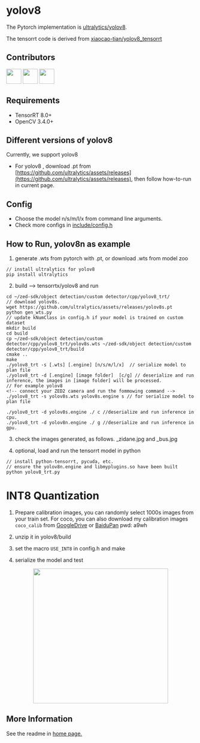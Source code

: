 # yolov8

The Pytorch implementation is [ultralytics/yolov8](https://github.com/ultralytics/ultralytics/tree/main/ultralytics).

The tensorrt code is derived from [xiaocao-tian/yolov8_tensorrt](https://github.com/xiaocao-tian/yolov8_tensorrt)

## Contributors

<a href="https://github.com/xiaocao-tian"><img src="https://avatars.githubusercontent.com/u/65889782?v=4?s=48" width="40px;" alt=""/></a>
<a href="https://github.com/lindsayshuo"><img src="https://avatars.githubusercontent.com/u/45239466?v=4?s=48" width="40px;" alt=""/></a>
<a href="https://github.com/xinsuinizhuan"><img src="https://avatars.githubusercontent.com/u/40679769?v=4?s=48" width="40px;" alt=""/></a>


## Requirements

- TensorRT 8.0+
- OpenCV 3.4.0+

## Different versions of yolov8

Currently, we support yolov8 

- For yolov8 , download .pt from [https://github.com/ultralytics/assets/releases](https://github.com/ultralytics/assets/releases), then follow how-to-run in current page.

## Config

- Choose the model n/s/m/l/x from command line arguments.
- Check more configs in [include/config.h](./include/config.h)

## How to Run, yolov8n as example

1. generate .wts from pytorch with .pt, or download .wts from model zoo

```
// install ultralytics for yolov8
pip install ultralytics

```

2. build --> tensorrtx/yolov8 and run

```
cd ~/zed-sdk/object detection/custom detector/cpp/yolov8_trt/
// download yolov8s.
wget https://github.com/ultralytics/assets/releases/yolov8s.pt
python gen_wts.py
// update kNumClass in config.h if your model is trained on custom dataset
mkdir build
cd build
cp ~/zed-sdk/object detection/custom detector/cpp/yolov8_trt/yolov8s.wts ~/zed-sdk/object detection/custom detector/cpp/yolov8_trt/build
cmake ..
make
./yolov8_trt -s [.wts] [.engine] [n/s/m/l/x]  // serialize model to plan file
./yolov8_trt -d [.engine] [image folder]  [c/g] // deserialize and run inference, the images in [image folder] will be processed.
// For example yolov8
<!-- connect your ZED2 camera and run the fommowing command -->
./yolov8_trt -s yolov8s.wts yolov8s.engine s // for serialize model to plan file

./yolov8_trt -d yolov8s.engine ./ c //deserialize and run inference in cpu.
./yolov8_trt -d yolov8n.engine ./ g //deserialize and run inference in gpu.

```
3. check the images generated, as follows. _zidane.jpg and _bus.jpg

4. optional, load and run the tensorrt model in python

```
// install python-tensorrt, pycuda, etc.
// ensure the yolov8n.engine and libmyplugins.so have been built
python yolov8_trt.py
```

# INT8 Quantization

1. Prepare calibration images, you can randomly select 1000s images from your train set. For coco, you can also download my calibration images `coco_calib` from [GoogleDrive](https://drive.google.com/drive/folders/1s7jE9DtOngZMzJC1uL307J2MiaGwdRSI?usp=sharing) or [BaiduPan](https://pan.baidu.com/s/1GOm_-JobpyLMAqZWCDUhKg) pwd: a9wh

2. unzip it in yolov8/build

3. set the macro `USE_INT8` in config.h and make

4. serialize the model and test

<p align="center">
<img src="https://user-images.githubusercontent.com/15235574/78247927-4d9fac00-751e-11ea-8b1b-704a0aeb3fcf.jpg" height="360px;">
</p>

## More Information

See the readme in [home page.](https://github.com/wang-xinyu/tensorrtx)

